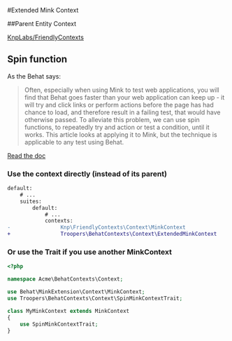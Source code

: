 #Extended Mink Context

##Parent Entity Context

[KnpLabs/FriendlyContexts](https://github.com/KnpLabs/FriendlyContexts/edit/master/doc/context-entity.md)

## Spin function

As the Behat says:

> Often, especially when using Mink to test web applications, you will find that Behat goes faster than your web application can keep up - it will try and click links or perform actions before the page has had chance to load, and therefore result in a failing test, that would have otherwise passed.
> To alleviate this problem, we can use spin functions, to repeatedly try and action or test a condition, until it works. This article looks at applying it to Mink, but the technique is applicable to any test using Behat.

[Read the doc](http://docs.behat.org/en/v2.5/cookbook/using_spin_functions.html#adding-a-timeout)

### Use the context directly (instead of its parent)

```diff
default:
    # ...
    suites:
        default:
            # ...
            contexts:
-                Knp\FriendlyContexts\Context\MinkContext
+                Troopers\BehatContexts\Context\ExtendedMinkContext
```

### Or use the Trait if you use another MinkContext

```php
<?php

namespace Acme\BehatContexts\Context;

use Behat\MinkExtension\Context\MinkContext;
use Troopers\BehatContexts\Context\SpinMinkContextTrait;

class MyMinkContext extends MinkContext
{
    use SpinMinkContextTrait;
}
```